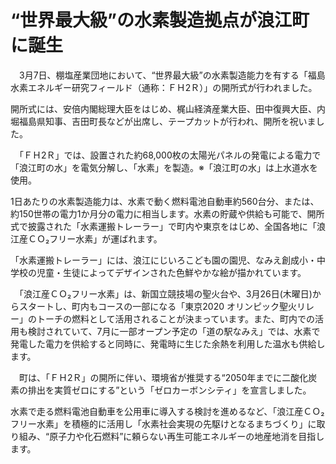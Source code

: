 # “世界最大級”の水素製造拠点が浪江町に誕生

　3月7日、棚塩産業団地において、“世界最大級”の水素製造能力を有する「福島水素エネルギー研究フィールド（通称：ＦＨ2Ｒ）」の開所式が行われました。

開所式には、安倍内閣総理大臣をはじめ、梶山経済産業大臣、田中復興大臣、内堀福島県知事、吉田町長などが出席し、テープカットが行われ、開所を祝いました。

　「ＦＨ2Ｒ」では、設置された約68,000枚の太陽光パネルの発電による電力で「浪江町の水」を電気分解し、「水素」を製造。※「浪江町の水」は上水道水を使用。

1日あたりの水素製造能力は、水素で動く燃料電池自動車約560台分、または、約150世帯の電力1か月分の電力に相当します。水素の貯蔵や供給も可能で、開所式で披露された「水素運搬トレーラー」で町内や東京をはじめ、全国各地に「浪江産ＣＯ₂フリー水素」が運ばれます。

「水素運搬トレーラー」には、浪江にじいろこども園の園児、なみえ創成小・中学校の児童・生徒によってデザインされた色鮮やかな絵が描かれています。

　「浪江産ＣＯ₂フリー水素」は、新国立競技場の聖火台や、3月26日(木曜日)からスタートし、町内もコースの一部になる「東京2020 オリンピック聖火リレー」のトーチの燃料として活用されることが決まっています。また、町内での活用も検討されていて、7月に一部オープン予定の「道の駅なみえ」では、水素で発電した電力を供給すると同時に、発電時に生じた余熱を利用した温水も供給します。

　町は、「ＦＨ2Ｒ」の開所に伴い、環境省が推奨する“2050年までに二酸化炭素の排出を実質ゼロにする”という「ゼロカーボンシティ」を宣言しました。

水素で走る燃料電池自動車を公用車に導入する検討を進めるなど、「浪江産ＣＯ₂フリー水素」を積極的に活用し「水素社会実現の先駆けとなるまちづくり」に取り組み、“原子力や化石燃料”に頼らない再生可能エネルギーの地産地消を目指します。

